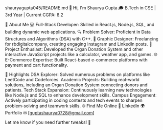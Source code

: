 shauryagupta045/README.md
👋 Hi, I'm Shaurya Gupta 
🎓 B.Tech in CSE | 3rd Year | Current CGPA: 8.2

🚀 About Me
💻 Full-Stack Developer: Skilled in React.js, Node.js, SQL, and building dynamic web applications.
🔍 Problem Solver: Proficient in Data Structures and Algorithms (DSA) with C++.
🎨 Graphic Designer: Freelancing for rbdigitalcompany, creating engaging Instagram and LinkedIn posts.
📱 Project Enthusiast: Developed the Organ Donation System and other interactive JavaScript projects like a calculator, weather app, and games.
🌐 E-Commerce Expertise: Built React-based e-commerce platforms with payment and cart functionality.

🌟 Highlights
DSA Explorer: Solved numerous problems on platforms like LeetCode and Codeforces.
Academic Projects: Building real-world solutions, including an Organ Donation System connecting donors and patients.
Tech Stack Expansion: Continuously learning new technologies like Node.js and SQL to enhance development skills.
Campus Engagement: Actively participating in coding contests and tech events to sharpen problem-solving and teamwork skills.
🌐 Find Me Online
💼 LinkedIn
🌍 Portfolio
✉ [guptashaurya0728@gmail.com]

Let me know if you need further tweaks! 🚀

